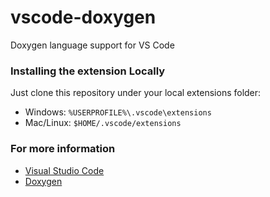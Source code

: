 # vscode-doxygen
Doxygen language support for VS Code

### Installing the extension Locally

Just clone this repository under your local extensions folder:
* Windows: `%USERPROFILE%\.vscode\extensions`
* Mac/Linux: `$HOME/.vscode/extensions`

### For more information
* [Visual Studio Code](http://code.visualstudio.com/)
* [Doxygen](http://www.stack.nl/~dimitri/doxygen/)
